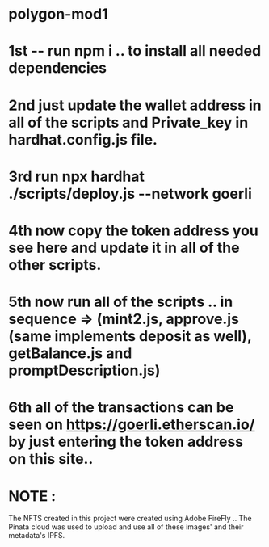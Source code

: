 # polygon-mod1

# 1st -- run npm i .. to install all needed dependencies
# 2nd just update the wallet address in all of the scripts and Private_key in hardhat.config.js file.
# 3rd run npx hardhat ./scripts/deploy.js --network goerli 
# 4th now copy the token address you see here and update it in all of the other scripts. 
# 5th now run all of the scripts .. in sequence => (mint2.js, approve.js (same implements deposit as well), getBalance.js and promptDescription.js)
# 6th all of the transactions can be seen on https://goerli.etherscan.io/ by just entering the token address on this site.. 

# NOTE : 

The NFTS created in this project were created using Adobe FireFly .. 
The Pinata cloud was used to upload and use all of these images' and their metadata's IPFS. 
